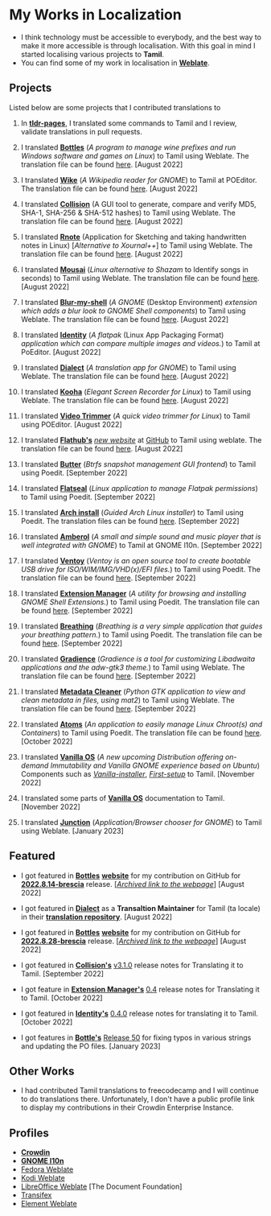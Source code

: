 # My Works in Localization

- I think technology must be accessible to everybody, and the best way to make it more accessible is through localisation. With this goal in mind I started localising various projects to **Tamil**.
- You can find some of my work in localisation in [**Weblate**](https://hosted.weblate.org/user/kbdharunkrishna).

## Projects

Listed below are some projects that I contributed translations to

1. In [**tldr-pages**](https://github.com/kbdharun/tldr), I translated some commands to Tamil and I review, validate translations in pull requests.

2. I translated [**Bottles**](https://github.com/bottlesdevs/Bottles) (*A program to manage wine prefixes and  run Windows software and games on Linux*) to Tamil using Weblate. The translation file can be found [here](https://github.com/bottlesdevs/Bottles/tree/master/po). [August 2022]

3. I translated [**Wike**](https://github.com/hugolabe/Wike) (*A Wikipedia reader for GNOME*) to Tamil at POEditor. The translation file can be found [here](https://github.com/hugolabe/Wike/blob/master/po/ta.po). [August 2022]

4. I translated [**Collision**](https://github.com/GeopJr/Collision) (A GUI tool to generate, compare and verify MD5, SHA-1, SHA-256 & SHA-512 hashes) to Tamil using Weblate. The translation file can be found [here](https://github.com/GeopJr/Collision/blob/main/po/ta.po). [August 2022]

5. I translated [**Rnote**](https://github.com/flxzt/rnote) (Application for Sketching and taking handwritten notes in Linux) [*Alternative to Xournal++*] to Tamil using Weblate. The translation file can be found [here](https://github.com/flxzt/rnote/blob/main/rnote-ui/po/ta.po). [August 2022]

6. I translated [**Mousai**](https://github.com/SeaDve/Mousai) (*Linux alternative to Shazam* to Identify songs in seconds) to Tamil using Weblate. The translation file can be found [here](https://github.com/SeaDve/Mousai/blob/main/po/ta.po). [August 2022]

7. I translated [**Blur-my-shell**](https://github.com/aunetx/blur-my-shell) (*A GNOME* (Desktop Environment) *extension which adds a blur look to GNOME Shell components*) to Tamil using Weblate. The translation file can be found [here](https://github.com/aunetx/blur-my-shell/blob/master/po/ta.po). [August 2022]

8. I translated [**Identity**](https://gitlab.gnome.org/YaLTeR/identity) (*A flatpak* (Linux App Packaging Format) *application which can compare multiple images and videos.*) to Tamil at PoEditor. [August 2022]

9. I translated [**Dialect**](https://github.com/dialect-app/dialect) (*A translation app for GNOME*) to Tamil using Weblate. The translation file can be found [here](https://github.com/dialect-app/po/blob/main/ta.po). [August 2022]

10. I translated [**Kooha**](https://github.com/SeaDve/Kooha) (*Elegant Screen Recorder for Linux*) to Tamil using Weblate. The translation file can be found [here](https://github.com/SeaDve/Kooha/blob/main/po/ta.po). [August 2022]

11. I translated [**Video Trimmer**](https://gitlab.gnome.org/YaLTeR/video-trimmer) (*A quick video trimmer for Linux*) to Tamil using POEditor. [August 2022]

12. I translated [**Flathub's**](https://flathub.org) [*new website*](https://beta.flathub.org) at [GitHub](https://github.com/flathub/website) to Tamil using weblate. The translation file can be found [here](https://github.com/flathub/website/tree/main/frontend/public/locales/ta).  [August 2022]

13. I translated [**Butter**](https://github.com/zhangyuannie/butter) (*Btrfs snapshot management GUI frontend*) to Tamil using Poedit.  [September 2022]

14. I translated [**Flatseal**](https://github.com/tchx84/Flatseal) (*Linux application to manage Flatpak permissions*) to Tamil using Poedit.  [September 2022]

15. I translated [**Arch install**](https://github.com/archlinux/archinstall) (*Guided Arch Linux installer*) to Tamil using Poedit. The translation files can be found [here](https://github.com/archlinux/archinstall/tree/master/archinstall/locales/ta/LC_MESSAGES). [September 2022]

16. I translated [**Amberol**](https://gitlab.gnome.org/World/amberol) (*A small and simple sound and music player that is well integrated with GNOME*) to Tamil at GNOME l10n. [September 2022]

17. I translated [**Ventoy**](https://github.com/ventoy/Ventoy) (*Ventoy is an open source tool to create bootable USB drive for ISO/WIM/IMG/VHD(x)/EFI files.*) to Tamil using Poedit. The translation file can be found [here](https://github.com/ventoy/Ventoy/blob/master/LANGUAGES/languages.json).  [September 2022]

18. I translated [**Extension Manager**](https://github.com/mjakeman/extension-manager) (*A utility for browsing and installing GNOME Shell Extensions.*) to Tamil using Poedit. The translation file can be found [here](https://github.com/mjakeman/extension-manager/blob/master/po/ta.po). [September 2022]

19. I translated [**Breathing**](https://github.com/SeaDve/Breathing) (*Breathing is a very simple application that guides your breathing pattern.*) to Tamil using Poedit. The translation file can be found [here](https://github.com/SeaDve/Breathing/blob/main/po/ta.po). [September 2022]

12. I translated [**Gradience**](https://github.com/GradienceTeam/Gradience) (*Gradience is a tool for customizing Libadwaita applications and the adw-gtk3 theme.*) to Tamil using Weblate. The translation file can be found [here](https://github.com/GradienceTeam/Gradience/blob/main/po/ta.po). [September 2022]

13. I translated [**Metadata Cleaner**](https://gitlab.com/rmnvgr/metadata-cleaner) (*Python GTK application to view and clean metadata in files, using mat2*) to Tamil using Weblate. The translation file can be found [here](https://gitlab.com/rmnvgr/metadata-cleaner/-/blob/main/application/po/ta.po). [September 2022]

14. I translated [**Atoms**](https://github.com/AtomsDevs/Atoms) (*An application to easily manage Linux Chroot(s) and Containers*) to Tamil using Poedit. The translation file can be found [here](https://github.com/AtomsDevs/Atoms/blob/main/po/ta.po). [October 2022]

15. I translated [**Vanilla OS**](https://github.com/vanilla-OS) (*A new upcoming Distribution offering on-demand Immutability and Vanilla GNOME experience based on Ubuntu*) Components such as [_Vanilla-installer_](https://github.com/Vanilla-OS/vanilla-installer), [_First-setup_](https://github.com/Vanilla-OS/first-setup) to Tamil. [November 2022]

16. I translated some parts of [**Vanilla OS**](https://github.com/vanilla-OS) documentation to Tamil. [November 2022]

17. I translated [**Junction**](https://github.com/sonnyp/Junction) (*Application/Browser chooser for GNOME*) to Tamil using Weblate. [January 2023]

## Featured

- I got featured in [**Bottles**](https://github.com/bottlesdevs/Bottles) [**website**](https://usebottles.com/blog/release-2022.8.14) for my contribution on GitHub for [**2022.8.14-brescia**](https://github.com/bottlesdevs/Bottles/releases/tag/2022.8.14-brescia) release. [[*Archived link to the webpage*](https://web.archive.org/web/20220819131832/https://usebottles.com/blog/release-2022.8.14/)] [August 2022]

- I got featured in [**Dialect**](https://github.com/dialect-app/dialect) as a **Transaltion Maintainer** for Tamil (ta locale) in their [**translation repository**](https://github.com/dialect-app/po). [August 2022]

- I got featured in [**Bottles**](https://github.com/bottlesdevs/Bottles) [**website**](https://usebottles.com/blog/release-2022.8.28) for my contribution on GitHub for [**2022.8.28-brescia**](https://github.com/bottlesdevs/Bottles/releases/tag/2022.8.28-brescia) release. [[*Archived link to the webpage*](https://web.archive.org/web/20220828032713/https://usebottles.com/blog/release-2022.8.28)] [August 2022]

- I got featured in [**Collision's**](https://github.com/GeopJr/Collision) [v3.1.0](https://github.com/GeopJr/Collision/releases/tag/v3.1.0) release notes for Translating it to Tamil. [September 2022]

- I got feature in [**Extension Manager's**](https://github.com/mjakeman/extension-manager) [0.4](https://github.com/mjakeman/extension-manager/releases/tag/v0.4.0) release notes for Translating it to Tamil. [October 2022]

- I got featured in [**Identity's**](https://gitlab.gnome.org/YaLTeR/identity) [0.4.0](https://gitlab.gnome.org/YaLTeR/identity/-/releases/v0.4.0) release notes for translating it to Tamil. [October 2022]

- I got features in [**Bottle's**](https://github.com/bottlesdevs/Bottles) [Release 50](https://github.com/bottlesdevs/Bottles/releases/tag/50) for fixing typos in various strings and updating the PO files. [January 2023]

## Other Works

- I had contributed Tamil translations to freecodecamp and I will continue to do translations there. Unfortunately, I don't have a public profile link to display my contributions in their Crowdin Enterprise Instance.

## Profiles

- [**Crowdin**](https://crowdin.com/profile/kbdharun)
- [**GNOME l10n**](https://l10n.gnome.org/users/kbdharunkrishna)
- [Fedora Weblate](https://translate.fedoraproject.org/user/kbdharun)
- [Kodi Weblate](https://kodi.weblate.cloud/user/kbdharun)
- [LibreOffice Weblate](https://translations.documentfoundation.org/user/kbdharunkrishna) [The Document Foundation]
- [Transifex](https://www.transifex.com/user/profile/kbdharunkrishna)
- [Element Weblate](https://translate.element.io/user/kbdharun)
